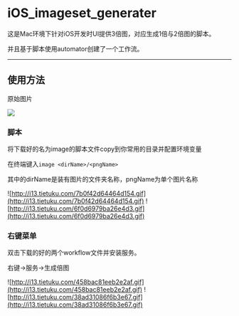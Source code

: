 # iOS_imageset_generater

这是Mac环境下针对iOS开发时UI提供3倍图，对应生成1倍与2倍图的脚本。

并且基于脚本使用automator创建了一个工作流。

---

## 使用方法

原始图片

![](http://i11.tietuku.com/dbe69a2a322fbea6.png)

### 脚本

将下载好的名为image的脚本文件copy到你常用的目录并配置环境变量

在终端键入```image <dirName>/<pngName>```

其中的dirName是装有图片的文件夹名称，pngName为单个图片名称

![http://i13.tietuku.com/7b0f42d64464d154.gif](http://i13.tietuku.com/7b0f42d64464d154.gif)
![http://i13.tietuku.com/6f0d6979ba26e4d3.gif](http://i13.tietuku.com/6f0d6979ba26e4d3.gif)

### 右键菜单

双击下载的好的两个workflow文件并安装服务。

右键->服务->生成倍图

![http://i13.tietuku.com/458bac81eeb2e2af.gif](http://i13.tietuku.com/458bac81eeb2e2af.gif)
![http://i13.tietuku.com/38ad31086f6b3e67.gif](http://i13.tietuku.com/38ad31086f6b3e67.gif)
